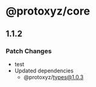 # @protoxyz/core

## 1.1.2

### Patch Changes

-   test
-   Updated dependencies
    -   @protoxyz/types@1.0.3
